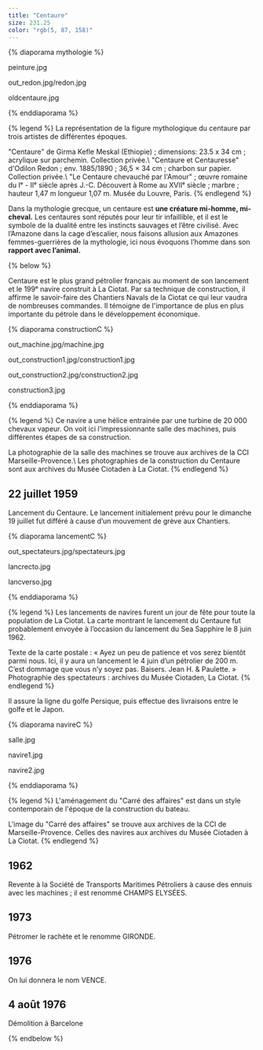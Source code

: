 ```yaml
---
title: "Centaure"
size: 231.25
color: "rgb(5, 87, 158)"
---
```


{% diaporama mythologie %}

peinture.jpg

out_redon.jpg/redon.jpg

oldcentaure.jpg

{% enddiaporama %}

{% legend %}
La représentation de la figure mythologique du centaure par trois artistes de différentes époques. 

"Centaure" de Girma Kefle Meskal (Ethiopie) ; dimensions: 23.5 x 34&nbsp;cm ; acrylique sur parchemin. Collection privée.\\
"Centaure et Centauresse" d'Odilon Redon ; env. 1885/1890 ; 36,5 × 34&nbsp;cm ; charbon sur papier. Collection privée.\\
"Le Centaure chevauché par l'Amour"&nbsp;; œuvre romaine du Iᵉ - IIᵉ siècle après J.-C.
Découvert à Rome au XVIIᵉ siècle&nbsp;; marbre&nbsp;;  hauteur 1,47&nbsp;m longueur 1,07&nbsp;m. Musée du Louvre, Paris.
{% endlegend %}

Dans la mythologie grecque, un centaure est **une créature mi-homme, mi-cheval.** Les centaures sont réputés pour leur tir infaillible, et il est le symbole de la dualité entre les instincts sauvages et l’être civilisé.
Avec l’Amazone dans la cage d’escalier, nous faisons allusion aux Amazones femmes-guerrières de la mythologie, ici nous évoquons l’homme dans son **rapport avec l’animal.**

{% below %}

Centaure est le plus grand pétrolier français au moment de son lancement et le 199ᵉ navire construit à La Ciotat.
Par sa technique de construction, il affirme le savoir-faire des Chantiers Navals de la Ciotat ce qui leur vaudra de nombreuses commandes. Il témoigne de l'importance de plus en plus importante du pétrole dans le développement économique.

{% diaporama constructionC %}

out_machine.jpg/machine.jpg

out_construction1.jpg/construction1.jpg

out_construction2.jpg/construction2.jpg

construction3.jpg

{% enddiaporama %}

{% legend %}
Ce navire a une hélice entrainée par une turbine de 20&nbsp;000 chevaux vapeur. On voit ici l'impressionnante salle des machines, puis différentes étapes de sa construction. 

La photographie de la salle des machines se trouve aux archives de la CCI Marseille-Provence.\\
Les photographies de la construction du Centaure sont aux archives du Musée Ciotaden à La Ciotat.
{% endlegend %}

22 juillet 1959
------------

Lancement du Centaure. Le lancement initialement prévu pour le dimanche 19 juillet fut différé à cause d’un mouvement de grève aux Chantiers.

{% diaporama lancementC %}

out_spectateurs.jpg/spectateurs.jpg

lancrecto.jpg

lancverso.jpg

{% enddiaporama %}

{% legend %}
Les lancements de navires furent un jour de fête pour toute la population de La Ciotat.
La carte montrant le lancement du Centaure fut probablement envoyée à l’occasion du lancement du Sea Sapphire le 8 juin 1962.

Texte de la carte postale&nbsp;: «&nbsp;Ayez un peu de  patience et vos serez bientôt parmi nous. Ici, il y aura un lancement le 4 juin d’un pétrolier de 200&nbsp;m. C’est dommage que vous n’y soyez pas. Baisers. Jean H. & Paulette.&nbsp;»
Photographie des spectateurs : archives du Musée Ciotaden, La Ciotat.
{% endlegend %}

Il assure la ligne du golfe Persique, puis effectue des livraisons entre le golfe et le Japon.

{% diaporama navireC %}

salle.jpg

navire1.jpg

navire2.jpg

{% enddiaporama %}

{% legend %}
L'aménagement du "Carré des affaires" est dans un style contemporain de l'époque de la construction du bateau.

L'image du "Carré des affaires" se trouve aux archives de la CCI de Marseille-Provence. 
Celles des navires aux archives du Musée Ciotaden à La Ciotat.
{% endlegend %}

1962
-----
Revente à la Société de Transports Maritimes Pétroliers à cause des ennuis avec les machines&nbsp;; il est renommé CHAMPS ELYSÉES.


1973
-----

Pétromer le rachète et le renomme GIRONDE.


1976
-----

On lui donnera le nom VENCE.

4 août 1976
---------------

Démolition à Barcelone

{% endbelow %}
